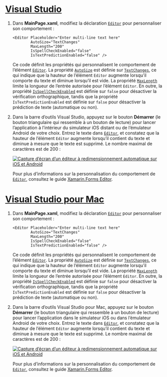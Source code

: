 # <a name="visual-studiotabvswin"></a>[Visual Studio](#tab/vswin)

1. Dans **MainPage.xaml**, modifiez la déclaration [`Editor`](xref:Xamarin.Forms.Editor) pour personnaliser son comportement :

    ```xaml
    <Editor Placeholder="Enter multi-line text here"
            AutoSize="TextChanges"
            MaxLength="200"
            IsSpellCheckEnabled="false"
            IsTextPredictionEnabled="false" />
    ```

    Ce code définit les propriétés qui personnalisent le comportement de l’élément [`Editor`](xref:Xamarin.Forms.Editor). La propriété [`AutoSize`](xref:Xamarin.Forms.Editor.AutoSize) est définie sur [`TextChanges`](xref:Xamarin.Forms.EditorAutoSizeOption.TextChanges), ce qui indique que la hauteur de l’élément `Editor` augmente lorsqu’il comporte du texte et diminue lorsqu’il est vide. La propriété [`MaxLength`](xref:Xamarin.Forms.InputView.MaxLength) limite la longueur de l’entrée autorisée pour l’élément `Editor`. En outre, la propriété [`IsSpellCheckEnabled`](xref:Xamarin.Forms.InputView.IsSpellCheckEnabled) est définie sur `false` pour désactiver la vérification orthographique, tandis que la propriété `IsTextPredictionEnabled` est définie sur `false` pour désactiver la prédiction de texte (automatique ou non).

1. Dans la barre d’outils Visual Studio, appuyez sur le bouton **Démarrer** (le bouton triangulaire qui ressemble à un bouton de lecture) pour lancer l’application à l’intérieur du simulateur iOS distant ou de l’émulateur Android de votre choix. Entrez le texte dans [`Editor`](xref:Xamarin.Forms.Entry), et constatez que la hauteur de l’élément `Editor` augmente lorsqu’il contient du texte et diminue à mesure que le texte est supprimé. Le nombre maximal de caractères est de 200 :

    [![Capture d’écran d’un éditeur à redimensionnement automatique sur iOS et Android](../images/customize-behavior.png "Éditeur à redimensionnement automatique")](../images/customize-behavior-large.png#lightbox "Éditeur à redimensionnement automatique")

    Pour plus d’informations sur la personnalisation du comportement de [`Editor`](xref:Xamarin.Forms.Editor), consultez le guide [Xamarin.Forms Editor](~/xamarin-forms/user-interface/text/editor.md).

# <a name="visual-studio-for-mactabvsmac"></a>[Visual Studio pour Mac](#tab/vsmac)

1. Dans **MainPage.xaml**, modifiez la déclaration [`Editor`](xref:Xamarin.Forms.Editor) pour personnaliser son comportement :

    ```xaml
    <Editor Placeholder="Enter multi-line text here"
            AutoSize="TextChanges"
            MaxLength="200"
            IsSpellCheckEnabled="false"
            IsTextPredictionEnabled="false" />
    ```

    Ce code définit les propriétés qui personnalisent le comportement de l’élément [`Editor`](xref:Xamarin.Forms.Editor). La propriété [`AutoSize`](xref:Xamarin.Forms.Editor.AutoSize) est définie sur [`TextChanges`](xref:Xamarin.Forms.EditorAutoSizeOption.TextChanges), ce qui indique que la hauteur de l’élément `Editor` augmente lorsqu’il comporte du texte et diminue lorsqu’il est vide. La propriété [`MaxLength`](xref:Xamarin.Forms.InputView.MaxLength) limite la longueur de l’entrée autorisée pour l’élément `Editor`. En outre, la propriété [`IsSpellCheckEnabled`](xref:Xamarin.Forms.InputView.IsSpellCheckEnabled) est définie sur `false` pour désactiver la vérification orthographique, tandis que la propriété `IsTextPredictionEnabled` est définie sur `false` pour désactiver la prédiction de texte (automatique ou non).

1. Dans la barre d’outils Visual Studio pour Mac, appuyez sur le bouton **Démarrer** (le bouton triangulaire qui ressemble à un bouton de lecture) pour lancer l’application dans le simulateur iOS ou dans l’émulateur Android de votre choix. Entrez le texte dans [`Editor`](xref:Xamarin.Forms.Entry), et constatez que la hauteur de l’élément `Editor` augmente lorsqu’il contient du texte et diminue à mesure que le texte est supprimé. Le nombre maximal de caractères est de 200 :

    [![Capture d’écran d’un éditeur à redimensionnement automatique sur iOS et Android](../images/customize-behavior.png "Éditeur à redimensionnement automatique")](../images/customize-behavior-large.png#lightbox "Éditeur à redimensionnement automatique")

    Pour plus d’informations sur la personnalisation du comportement de [`Editor`](xref:Xamarin.Forms.Editor), consultez le guide [Xamarin.Forms Editor](~/xamarin-forms/user-interface/text/editor.md).
